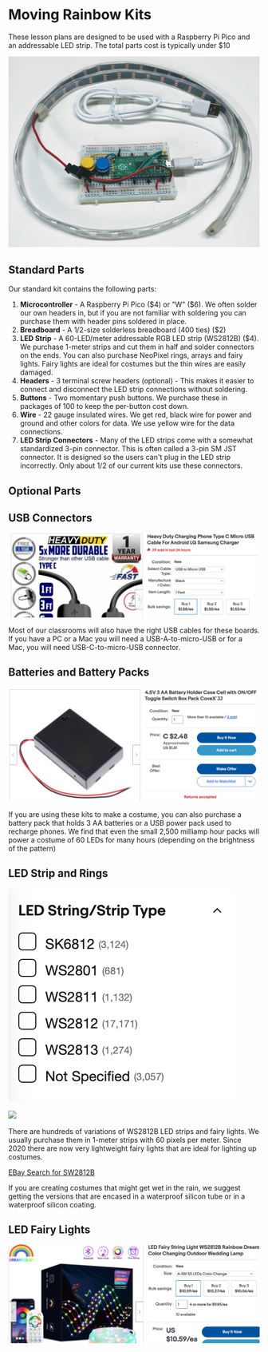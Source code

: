 # Moving Rainbow Kits

These lesson plans are designed to be used with a Raspberry Pi Pico and an addressable LED strip.  The total parts cost is typically under $10

![](../img/neopixel-kit.jpg)


## Standard Parts

Our standard kit contains the following parts:

1. **Microcontroller** - A Raspberry Pi Pico ($4) or "W" ($6).  We often solder our own headers in, but if you are not familiar with soldering you can purchase them with header pins soldered in place.
2. **Breadboard** - A 1/2-size solderless breadboard (400 ties) ($2)
3. **LED Strip** - A 60-LED/meter addressable RGB LED strip (WS2812B) ($4).  We purchase 1-meter
strips and cut them in half and solder connectors on the ends.  You can also purchase NeoPixel rings, arrays and fairy lights.  Fairy lights are ideal for costumes but the thin wires are easily damaged.
4. **Headers** - 3 terminal screw headers (optional) - This makes it easier to connect and disconnect the LED strip connections without soldering.
5. **Buttons** - Two momentary push buttons.  We purchase these in packages of 100 to keep the per-button cost down.
6. **Wire** - 22 gauge insulated wires.  We get red, black wire for power and ground and other colors for data.  We use yellow wire for the data connections.
7. **LED Strip Connectors** - Many of the LED strips come with a somewhat standardized 3-pin connector.  This is often called a 3-pin SM JST connector.  It is designed so the users can't plug in the LED strip incorrectly.  Only about 1/2 of our current kits use these connectors.

## Optional Parts

## USB Connectors

![](../img/micro-usb.png)

Most of our classrooms will also have the right USB cables for these boards.  If you have a PC or a Mac you will need a USB-A-to-micro-USB or for a Mac, you will need USB-C-to-micro-USB connector.

## Batteries and Battery Packs

![](../img/3-aa-battery-pack.png)

If you are using these kits to make a costume, you can also purchase a battery pack that holds 3 AA batteries or a USB power pack used to recharge phones.  We find that even the small 2,500 milliamp hour packs will power a costume of 60 LEDs for many hours (depending on the brightness of the pattern)

## LED Strip and Rings

![WS-2812b types](../img/ws-2812b-types.png)

![](../img/neopixel-type)

There are hundreds of variations of WS2812B LED strips and fairy lights.  We usually purchase them in 1-meter strips with 60 pixels per meter.  Since 2020 there are now very lightweight fairy lights that are ideal for lighting up costumes.

[EBay Search for SW2812B](https://www.ebay.com/sch/i.html?_nkw=WS2812B)

If you are creating costumes that might get wet in the rain, we suggest getting the versions that are encased in a waterproof silicon tube or in a waterproof silicon coating.

## LED Fairy Lights

![](../img/fairy-lights.png)